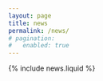 ```yaml
---
layout: page
title: news
permalink: /news/
# pagination:
# 	enabled: true
---
```


{% include news.liquid %}
